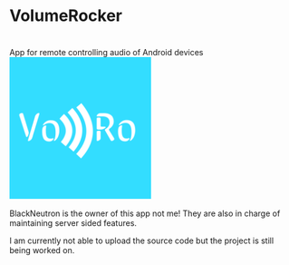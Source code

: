 # VolumeRocker
#
App for remote controlling audio of Android devices
<img src="/logo.png" alt="logo" title="VoRo" width="250"/>

BlackNeutron is the owner of this app not me!
They are also in charge of maintaining server sided features.


I am currently not able to upload the source code but the project is still being worked on.
